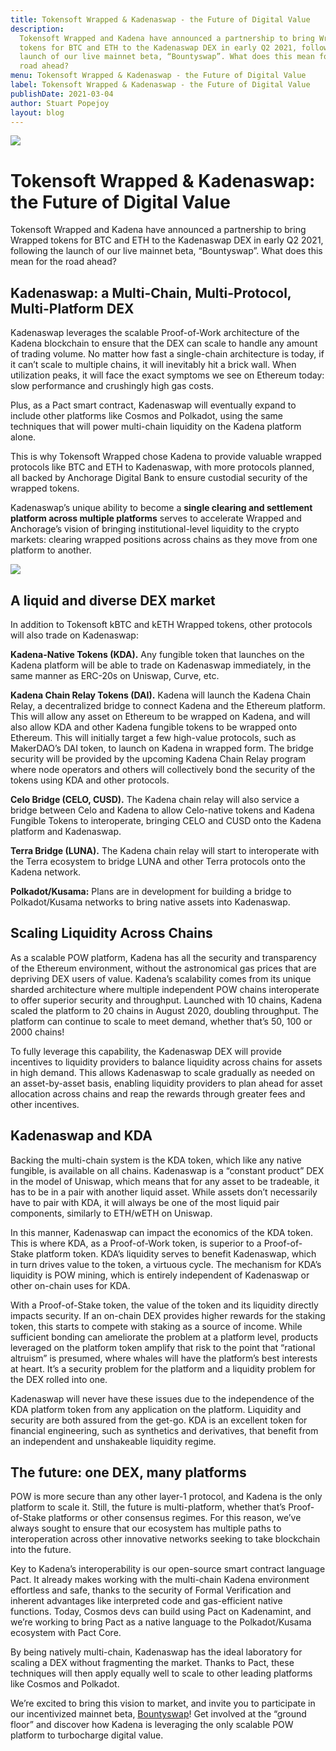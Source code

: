 ```yaml
---
title: Tokensoft Wrapped & Kadenaswap - the Future of Digital Value
description:
  Tokensoft Wrapped and Kadena have announced a partnership to bring Wrapped
  tokens for BTC and ETH to the Kadenaswap DEX in early Q2 2021, following the
  launch of our live mainnet beta, “Bountyswap”. What does this mean for the
  road ahead?
menu: Tokensoft Wrapped & Kadenaswap - the Future of Digital Value
label: Tokensoft Wrapped & Kadenaswap - the Future of Digital Value
publishDate: 2021-03-04
author: Stuart Popejoy
layout: blog
---
```


![](/assets/blog/1_eUsRzyRMkkGIFdAg6gBP2A.webp)

# Tokensoft Wrapped & Kadenaswap: the Future of Digital Value

Tokensoft Wrapped and Kadena have announced a partnership to bring Wrapped
tokens for BTC and ETH to the Kadenaswap DEX in early Q2 2021, following the
launch of our live mainnet beta, “Bountyswap”. What does this mean for the road
ahead?

## Kadenaswap: a Multi-Chain, Multi-Protocol, Multi-Platform DEX

Kadenaswap leverages the scalable Proof-of-Work architecture of the Kadena
blockchain to ensure that the DEX can scale to handle any amount of trading
volume. No matter how fast a single-chain architecture is today, if it can’t
scale to multiple chains, it will inevitably hit a brick wall. When utilization
peaks, it will face the exact symptoms we see on Ethereum today: slow
performance and crushingly high gas costs.

Plus, as a Pact smart contract, Kadenaswap will eventually expand to include
other platforms like Cosmos and Polkadot, using the same techniques that will
power multi-chain liquidity on the Kadena platform alone.

This is why Tokensoft Wrapped chose Kadena to provide valuable wrapped protocols
like BTC and ETH to Kadenaswap, with more protocols planned, all backed by
Anchorage Digital Bank to ensure custodial security of the wrapped tokens.

Kadenaswap’s unique ability to become a **single clearing and settlement
platform across multiple platforms** serves to accelerate Wrapped and
Anchorage’s vision of bringing institutional-level liquidity to the crypto
markets: clearing wrapped positions across chains as they move from one platform
to another.

![](/assets/blog/1_biMbu07RK1eGb1v5wTFBHg.webp)

## A liquid and diverse DEX market

In addition to Tokensoft kBTC and kETH Wrapped tokens, other protocols will also
trade on Kadenaswap:

**Kadena-Native Tokens (KDA).** Any fungible token that launches on the Kadena
platform will be able to trade on Kadenaswap immediately, in the same manner as
ERC-20s on Uniswap, Curve, etc.

**Kadena Chain Relay Tokens (DAI).** Kadena will launch the Kadena Chain Relay,
a decentralized bridge to connect Kadena and the Ethereum platform. This will
allow any asset on Ethereum to be wrapped on Kadena, and will also allow KDA and
other Kadena fungible tokens to be wrapped onto Ethereum. This will initially
target a few high-value protocols, such as MakerDAO’s DAI token, to launch on
Kadena in wrapped form. The bridge security will be provided by the upcoming
Kadena Chain Relay program where node operators and others will collectively
bond the security of the tokens using KDA and other protocols.

**Celo Bridge (CELO, CUSD).** The Kadena chain relay will also service a bridge
between Celo and Kadena to allow Celo-native tokens and Kadena Fungible Tokens
to interoperate, bringing CELO and CUSD onto the Kadena platform and Kadenaswap.

**Terra Bridge (LUNA).** The Kadena chain relay will start to interoperate with
the Terra ecosystem to bridge LUNA and other Terra protocols onto the Kadena
network.

**Polkadot/Kusama:** Plans are in development for building a bridge to
Polkadot/Kusama networks to bring native assets into Kadenaswap.

## Scaling Liquidity Across Chains

As a scalable POW platform, Kadena has all the security and transparency of the
Ethereum environment, without the astronomical gas prices that are depriving DEX
users of value. Kadena’s scalability comes from its unique sharded architecture
where multiple independent POW chains interoperate to offer superior security
and throughput. Launched with 10 chains, Kadena scaled the platform to 20 chains
in August 2020, doubling throughput. The platform can continue to scale to meet
demand, whether that’s 50, 100 or 2000 chains!

To fully leverage this capability, the Kadenaswap DEX will provide incentives to
liquidity providers to balance liquidity across chains for assets in high
demand. This allows Kadenaswap to scale gradually as needed on an asset-by-asset
basis, enabling liquidity providers to plan ahead for asset allocation across
chains and reap the rewards through greater fees and other incentives.

## Kadenaswap and KDA

Backing the multi-chain system is the KDA token, which like any native fungible,
is available on all chains. Kadenaswap is a “constant product” DEX in the model
of Uniswap, which means that for any asset to be tradeable, it has to be in a
pair with another liquid asset. While assets don’t necessarily have to pair with
KDA, it will always be one of the most liquid pair components, similarly to
ETH/wETH on Uniswap.

In this manner, Kadenaswap can impact the economics of the KDA token. This is
where KDA, as a Proof-of-Work token, is superior to a Proof-of-Stake platform
token. KDA’s liquidity serves to benefit Kadenaswap, which in turn drives value
to the token, a virtuous cycle. The mechanism for KDA’s liquidity is POW mining,
which is entirely independent of Kadenaswap or other on-chain uses for KDA.

With a Proof-of-Stake token, the value of the token and its liquidity directly
impacts security. If an on-chain DEX provides higher rewards for the staking
token, this starts to compete with staking as a source of income. While
sufficient bonding can ameliorate the problem at a platform level, products
leveraged on the platform token amplify that risk to the point that “rational
altruism” is presumed, where whales will have the platform’s best interests at
heart. It’s a security problem for the platform and a liquidity problem for the
DEX rolled into one.

Kadenaswap will never have these issues due to the independence of the KDA
platform token from any application on the platform. Liquidity and security are
both assured from the get-go. KDA is an excellent token for financial
engineering, such as synthetics and derivatives, that benefit from an
independent and unshakeable liquidity regime.

## The future: one DEX, many platforms

POW is more secure than any other layer-1 protocol, and Kadena is the only
platform to scale it. Still, the future is multi-platform, whether that’s
Proof-of-Stake platforms or other consensus regimes. For this reason, we’ve
always sought to ensure that our ecosystem has multiple paths to interoperation
across other innovative networks seeking to take blockchain into the future.

Key to Kadena’s interoperability is our open-source smart contract language
Pact. It already makes working with the multi-chain Kadena environment
effortless and safe, thanks to the security of Formal Verification and inherent
advantages like interpreted code and gas-efficient native functions. Today,
Cosmos devs can build using Pact on Kadenamint, and we’re working to bring Pact
as a native language to the Polkadot/Kusama ecosystem with Pact Core.

By being natively multi-chain, Kadenaswap has the ideal laboratory for scaling a
DEX without fragmenting the market. Thanks to Pact, these techniques will then
apply equally well to scale to other leading platforms like Cosmos and Polkadot.

We’re excited to bring this vision to market, and invite you to participate in
our incentivized mainnet beta,
[Bountyswap](https://kadenaswap.chainweb.com/bountyswap)! Get involved at the
“ground floor” and discover how Kadena is leveraging the only scalable POW
platform to turbocharge digital value.
